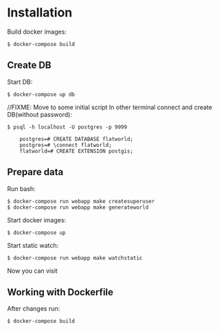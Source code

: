 # Installation

Build docker images:

    $ docker-compose build

## Create DB

Start DB:

    $ docker-compose up db

//FIXME: Move to some initial script
In other terminal connect and create DB(without password):

    $ psql -h localhost -U postgres -p 9999

        postgres=# CREATE DATABASE flatworld;
        postgres=# \connect flatworld;
        flatworld=# CREATE EXTENSION postgis;

## Prepare data

Run bash:

    $ docker-compose run webapp make createsuperuser
    $ docker-compose run webapp make generateworld

Start docker images:

    $ docker-compose up

Start static watch:

    $ docker-compose run webapp make watchstatic

Now you can visit

## Working with Dockerfile

After changes run:

    $ docker-compose build
